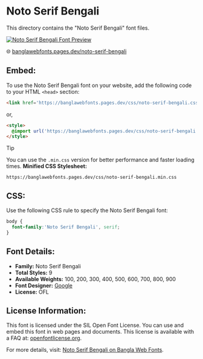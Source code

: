 # Noto Serif Bengali

This directory contains the "Noto Serif Bengali" font files.

[![Noto Serif Bengali Font Preview](https://banglawebfonts.pages.dev/fonts/noto-serif-bengali/noto-serif-bengali-font.jpg)](https://banglawebfonts.pages.dev/noto-serif-bengali/)

🌐 [banglawebfonts.pages.dev/noto-serif-bengali](https://banglawebfonts.pages.dev/noto-serif-bengali/)

## Embed:
To use the Noto Serif Bengali font on your website, add the following code to your HTML `<head>` section:
```html
<link href='https://banglawebfonts.pages.dev/css/noto-serif-bengali.css' rel='stylesheet'>
```

or,
```html
<style>
  @import url('https://banglawebfonts.pages.dev/css/noto-serif-bengali.css');
</style>
```

> [!TIP]
> You can use the `.min.css` version for better performance and faster loading times.
> **Minified CSS Stylesheet:**  
> ```
> https://banglawebfonts.pages.dev/css/noto-serif-bengali.min.css
> ```

## CSS:
Use the following CSS rule to specify the Noto Serif Bengali font:
```css
body {
  font-family:'Noto Serif Bengali', serif;
}
```

## Font Details:
- **Family:** Noto Serif Bengali
- **Total Styles:** 9
- **Available Weights:** 100, 200, 300, 400, 500, 600, 700, 800, 900
- **Font Designer:** [Google](https://fonts.google.com/)
- **License:** OFL

## License Information:
This font is licensed under the SIL Open Font License. You can use and embed this font in web pages and documents. This license is available with a FAQ at: <a href='https://openfontlicense.org/' target='_blank' class='text-blue-600 hover:underline' rel='noopener noreferrer'>openfontlicense.org</a>.

For more details, visit: [Noto Serif Bengali on Bangla Web Fonts](https://banglawebfonts.pages.dev/noto-serif-bengali/#about).